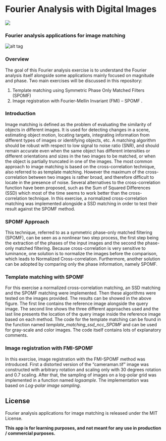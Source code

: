 # Fourier Analysis with Digital Images
<p align="left"> <img src="https://raw.githubusercontent.com/GKalliatakis/Adventures-in-deep-learning/master/logo.png?raw=true" /> </p>

### Fourier analysis applications for image matching
![alt tag](https://raw.githubusercontent.com/GKalliatakis/Fourier_Analysis_Digital_Images/master/Fourier_Analysis_with_Digital_Images.png)

### Overview
The goal of this Fourier analysis exercise is to understand the Fourier analysis itself alongside some applications mainly focused on magnitude and phase.
Two main exercises will be discussed in this repository:
1. Template matching using Symmetric Phase Only Matched Filters (SPOMF)
2. Image registration with Fourier-Mellin Invariant (FMI) – SPOMF
.


### Introduction
Image matching is defined as the problem of evaluating the similarity of objects in different images. It is used for detecting changes in a scene, estimating object motion, locating targets, integrating information from different types of images or identifying objects, etc. A matching algorithm should be robust with respect to low signal to noise ratio (SNR), and should remain accurate even when the same object has different intensities or different orientations and sizes in the two images to be matched, or when the object is partially truncated in one of the images.
The most common approach to image matching is based on the cross-correlation technique, also referred to as template matching. However the maximum of the cross-correlation between two images is rather broad, and therefore difficult to locate in the presence of noise.
Several alternatives to the cross-correlation function have been proposed, such as the Sum of Squared Differences (SSD) which most of the time seems to work better than the cross-correlation technique.
In this exercise, a normalized cross-correlation matching was implemented alongside a SSD matching in order to test their result against the SPOMF method.

### SPOMF Approach
This technique, referred to as a symmetric phase-only matched filtering (SPOMF), can be seen as a nonlinear two step process, the first step being the extraction of the phases of the input images and the second the phase-only matched filtering. Because cross-correlation is very sensitive to luminance, one solution is to normalize the images before the comparison, which leads to Normalized Cross-correlation. Furthermore, another solution can be adopted by comparing only the phase information, namely SPOMF. 

### Template matching with SPOMF
For this exercise a normalized cross-correlation matching, an SSD matching and the SPOMF matching were implemented. Then these algorithms were tested on the images provided. The results can be showed in the above figure. The first line contains the reference image alongside the query image. The second line shows the three different approaches used and the last line presents the location of the query image inside the reference image based on each method.
The code for the template matching can be found in the function named *template_matching_ssd_ncc_SPOMF* and can be used for gray-scale and color images. The code itself contains lots of explanatory comments.


### Image registration with FMI-SPOMF
In this exercise, image registration with the FMI-SPOMF method was introduced.
First a distorted version of the “cameraman.tif” image was constructed with arbitrary rotation and scaling only with 30 degrees rotation and 0.7 scaling.
After that, the sampling of images on a log-polar grid was implemented in a function named *logsample*. The implementation was based on *Log-polar image sampling*.

License
----


Fourier analysis applications for image matching is released under the MIT License.




**This app is for learning purposes, and not meant for any use in production / commercial purposes.**

[//]: # (These are reference links used in the body of this note and get stripped out when the markdown processor does its job. There is no need to format nicely because it shouldn't be seen. Thanks SO - http://stackoverflow.com/questions/4823468/store-comments-in-markdown-syntax)


   [dill]: <https://github.com/joemccann/dillinger>
   [git-repo-url]: <https://github.com/joemccann/dillinger.git>
   [john gruber]: <http://daringfireball.net>
   [@thomasfuchs]: <http://twitter.com/thomasfuchs>
   [df1]: <http://daringfireball.net/projects/markdown/>
   [markdown-it]: <https://github.com/markdown-it/markdown-it>
   [Ace Editor]: <http://ace.ajax.org>
   [node.js]: <http://nodejs.org>
   [Twitter Bootstrap]: <http://twitter.github.com/bootstrap/>
   [keymaster.js]: <https://github.com/madrobby/keymaster>
   [jQuery]: <http://jquery.com>
   [@tjholowaychuk]: <http://twitter.com/tjholowaychuk>
   [express]: <http://expressjs.com>
   [AngularJS]: <http://angularjs.org>
   [Gulp]: <http://gulpjs.com>

   [PlDb]: <https://github.com/joemccann/dillinger/tree/master/plugins/dropbox/README.md>
   [PlGh]:  <https://github.com/joemccann/dillinger/tree/master/plugins/github/README.md>
   [PlGd]: <https://github.com/joemccann/dillinger/tree/master/plugins/googledrive/README.md>
   [PlOd]: <https://github.com/joemccann/dillinger/tree/master/plugins/onedrive/README.md>
